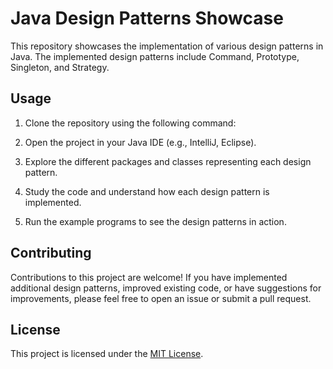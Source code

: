 # Java Design Patterns Showcase

This repository showcases the implementation of various design patterns in Java. The implemented design patterns include Command, Prototype, Singleton, and Strategy.

## Usage
1.	Clone the repository using the following command:

2. Open the project in your Java IDE (e.g., IntelliJ, Eclipse).

3. Explore the different packages and classes representing each design pattern.

4. Study the code and understand how each design pattern is implemented.

5. Run the example programs to see the design patterns in action.

## Contributing
Contributions to this project are welcome! If you have implemented additional design patterns, improved existing code, or have suggestions for improvements, please feel free to open an issue or submit a pull request.

## License
This project is licensed under the [MIT License](LICENSE).
